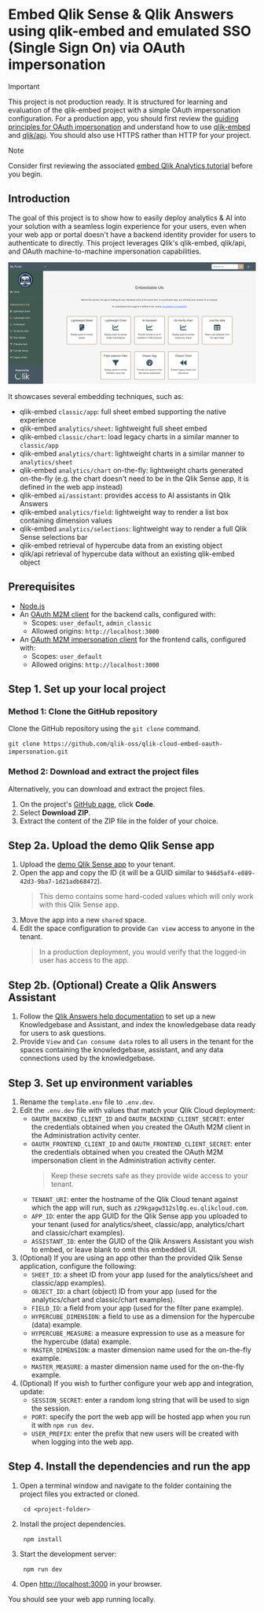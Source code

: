 
# Embed Qlik Sense & Qlik Answers using qlik-embed and emulated SSO (Single Sign On) via OAuth impersonation

> [!IMPORTANT]
> This project is not production ready. It is structured for learning and evaluation of the qlik-embed project with a
simple OAuth impersonation configuration.
> For a production app, you should first review the [guiding principles for OAuth impersonation](https://qlik.dev/authenticate/oauth/guiding-principles-oauth-impersonation/) and understand how to use
[qlik-embed](https://qlik.dev/embed/qlik-embed/) and [qlik/api](https://qlik.dev/toolkits/qlik-api/). You should also
use HTTPS rather than HTTP for your project.

> [!NOTE]
> Consider first reviewing the associated [embed Qlik Analytics tutorial](https://qlik.dev/embed/qlik-embed/quickstart/qlik-embed-impersonation-tutorial/) before you begin.

## Introduction

The goal of this project is to show how to easily deploy analytics & AI into your solution with a seamless login
experience for your users, even when your web app or portal doesn't have a backend identity provider for users to authenticate to directly. This project leverages Qlik's qlik-embed, qlik/api, and OAuth machine-to-machine impersonation
capabilities.

<img src="src/img/screenshot.png" width="600" alt="Screenshot of resulting embedded app"/>

It showcases several embedding techniques, such as:

- qlik-embed `classic/app`: full sheet embed supporting the native experience
- qlik-embed `analytics/sheet`: lightweight full sheet embed
- qlik-embed `classic/chart`: load legacy charts in a similar manner to `classic/app`
- qlik-embed `analytics/chart`: lightweight charts in a similar manner to `analytics/sheet`
- qlik-embed `analytics/chart` on-the-fly: lightweight charts generated on-the-fly (e.g. the chart doesn't need to be in the Qlik Sense app, it is defined in the web app instead)
- qlik-embed `ai/assistant`: provides access to AI assistants in Qlik Answers
- qlik-embed `analytics/field`: lightweight way to render a list box containing dimension values
- qlik-embed `analytics/selections`: lightweight way to render a full Qlik Sense selections bar
- qlik-embed retrieval of hypercube data from an existing object
- qlik/api retrieval of hypercube data without an existing qlik-embed object

## Prerequisites

- [Node.js](https://nodejs.org)
- An [OAuth M2M client](https://qlik.dev/authenticate/oauth/create/create-oauth-client/) for the backend calls, configured with:
    - Scopes: `user_default`, `admin_classic`
    - Allowed origins: `http://localhost:3000`
- An [OAuth M2M impersonation client](https://qlik.dev/authenticate/oauth/create-oauth-client-m2m-impersonation/) for the frontend calls, configured with:
    - Scopes: `user_default`
    - Allowed origins: `http://localhost:3000`

## Step 1. Set up your local project

### Method 1: Clone the GitHub repository

Clone the GitHub repository using the `git clone` command.

```shell
git clone https://github.com/qlik-oss/qlik-cloud-embed-oauth-impersonation.git
```

### Method 2: Download and extract the project files

Alternatively, you can download and extract the project files.

1. On the project's [GitHub page](https://github.com/qlik-oss/qlik-cloud-embed-oauth-impersonation), click **Code**.
1. Select **Download ZIP**.
1. Extract the content of the ZIP file in the folder of your choice.

## Step 2a. Upload the demo Qlik Sense app

1. Upload the [demo Qlik Sense app](./qlik_app/Consumer%20Sales.qvf) to your tenant.
1. Open the app and copy the ID (it will be a GUID similar to `946d5af4-e089-42d3-9ba7-1d21adb68472`).
    > This demo contains some hard-coded values which will only work with this Qlik Sense app.
1. Move the app into a new `shared` space.
1. Edit the space configuration to provide `Can view` access to anyone in the tenant.
    > In a production deployment, you would verify that the logged-in user has access to the app.

## Step 2b. (Optional) Create a Qlik Answers Assistant

1. Follow the [Qlik Answers help documentation](https://help.qlik.com/en-US/cloud-services/Subsystems/Hub/Content/Sense_Hub/QlikAnswers/Qlik-Answers.htm)
   to set up a new Knowledgebase and Assistant, and index the knowledgebase data
   ready for users to ask questions.
2. Provide `View` and `Can consume data` roles to all users in the tenant for the
   spaces containing the knowledgebase, assistant, and any data connections used
   by the knowledgebase.

## Step 3. Set up environment variables

1. Rename the `template.env` file to `.env.dev`.
2. Edit the `.env.dev` file with values that match your Qlik Cloud deployment:
    - `OAUTH_BACKEND_CLIENT_ID` and `OAUTH_BACKEND_CLIENT_SECRET`: enter the credentials obtained when you created the OAuth M2M client in the Administration activity center.
    - `OAUTH_FRONTEND_CLIENT_ID` and `OAUTH_FRONTEND_CLIENT_SECRET`: enter the credentials obtained when you created the OAuth M2M impersonation client in the Administration activity center.
      > Keep these secrets safe as they provide wide access to your tenant.
    - `TENANT_URI`: enter the hostname of the Qlik Cloud tenant against which the app will run, such as
    `z29kgagw312sl0g.eu.qlikcloud.com`.
    - `APP_ID`: enter the app GUID for the Qlik Sense app you uploaded to your tenant (used for analytics/sheet, classic/app, analytics/chart and classic/chart examples).
    - `ASSISTANT_ID`: enter the GUID of the Qlik Answers Assistant you wish to embed, or leave blank to omit this embedded UI.
3. (Optional) If you are using an app other than the provided Qlik Sense application,
   configure the following:
    - `SHEET_ID`: a sheet ID from your app (used for the analytics/sheet and classic/app examples).
    - `OBJECT_ID`: a chart (object) ID from your app (used for the analytics/chart and classic/chart examples).
    - `FIELD_ID`: a field from your app (used for the filter pane example).
    - `HYPERCUBE_DIMENSION`: a field to use as a dimension for the hypercube (data) example.
    - `HYPERCUBE_MEASURE`: a measure expression to use as a measure for the hypercube (data) example.
    - `MASTER_DIMENSION`: a master dimension name used for the on-the-fly example.
    - `MASTER_MEASURE`: a master dimension name used for the on-the-fly example.
4. (Optional) If you wish to further configure your web app and integration, update:
   - `SESSION_SECRET`: enter a random long string that will be used to sign the session.
   - `PORT`: specify the port the web app will be hosted app when you run it with `npm run dev`.
   - `USER_PREFIX`: enter the prefix that new users will be created with when logging into the web app.

## Step 4. Install the dependencies and run the app

1. Open a terminal window and navigate to the folder containing the project files you extracted or cloned.

   ```shell
    cd <project-folder>
    ```

1. Install the project dependencies.

   ```shell
    npm install
    ```

1. Start the development server:

   ```shell
    npm run dev
    ```

1. Open <http://localhost:3000> in your browser.

You should see your web app running locally.
